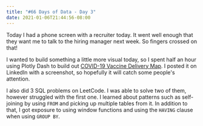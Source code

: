```yaml
---
title: "#66 Days of Data - Day 3"
date: 2021-01-06T21:44:56-08:00
---
```


Today I had a phone screen with a recruiter today. It went well enough that they want me to talk to the hiring manager next week. So fingers crossed on that!

I wanted to build something a little more visual today, so I spent half an hour using Plotly Dash to build out [COVID-19 Vaccine Delivery Map](https://covid-vaccine-map.herokuapp.com/). I posted it on LinkedIn with a screenshot, so hopefully it will catch some people's attention.

I also did 3 SQL problems on LeetCode. I was able to solve two of them, however struggled with the first one. I learned about patterns such as self-joining by using `FROM` and picking up multiple tables from it. In addition to that, I got exposure to using window functions and using the `HAVING` clause when using `GROUP BY`.